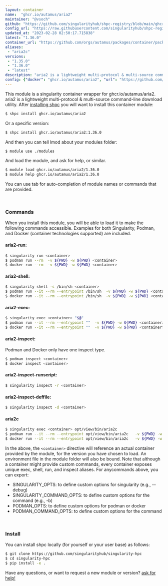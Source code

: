 ```yaml
---
layout: container
name:  "ghcr.io/autamus/aria2"
maintainer: "@vsoch"
github: "https://github.com/singularityhub/shpc-registry/blob/main/ghcr.io/autamus/aria2/container.yaml"
config_url: "https://raw.githubusercontent.com/singularityhub/shpc-registry/main/ghcr.io/autamus/aria2/container.yaml"
updated_at: "2023-02-28 02:50:17.715838"
latest: "1.36.0"
container_url: "https://github.com/orgs/autamus/packages/container/package/aria2"
aliases:
 - "aria2c"
versions:
 - "1.35.0"
 - "1.36.0"
 - "latest"
description: "aria2 is a lightweight multi-protocol & multi-source command-line download utility."
config: {"docker": "ghcr.io/autamus/aria2", "url": "https://github.com/orgs/autamus/packages/container/package/aria2", "maintainer": "@vsoch", "description": "aria2 is a lightweight multi-protocol & multi-source command-line download utility.", "latest": {"1.36.0": "sha256:c25549123cb7aa5464cdff72199179d641956ba3449f0cf48d9c850ec04047be"}, "tags": {"1.35.0": "sha256:26f2651fff3ffde61c222ede690d978f6ed4f3ecc2cdc25311f244842132c929", "1.36.0": "sha256:c25549123cb7aa5464cdff72199179d641956ba3449f0cf48d9c850ec04047be", "latest": "sha256:c25549123cb7aa5464cdff72199179d641956ba3449f0cf48d9c850ec04047be"}, "aliases": {"aria2c": "opt/view/bin/aria2c"}}
---
```


This module is a singularity container wrapper for ghcr.io/autamus/aria2.
aria2 is a lightweight multi-protocol & multi-source command-line download utility.
After [installing shpc](#install) you will want to install this container module:


```bash
$ shpc install ghcr.io/autamus/aria2
```

Or a specific version:

```bash
$ shpc install ghcr.io/autamus/aria2:1.36.0
```

And then you can tell lmod about your modules folder:

```bash
$ module use ./modules
```

And load the module, and ask for help, or similar.

```bash
$ module load ghcr.io/autamus/aria2/1.36.0
$ module help ghcr.io/autamus/aria2/1.36.0
```

You can use tab for auto-completion of module names or commands that are provided.

<br>

### Commands

When you install this module, you will be able to load it to make the following commands accessible.
Examples for both Singularity, Podman, and Docker (container technologies supported) are included.

#### aria2-run:

```bash
$ singularity run <container>
$ podman run --rm  -v ${PWD} -w ${PWD} <container>
$ docker run --rm  -v ${PWD} -w ${PWD} <container>
```

#### aria2-shell:

```bash
$ singularity shell -s /bin/sh <container>
$ podman run --it --rm --entrypoint /bin/sh  -v ${PWD} -w ${PWD} <container>
$ docker run --it --rm --entrypoint /bin/sh  -v ${PWD} -w ${PWD} <container>
```

#### aria2-exec:

```bash
$ singularity exec <container> "$@"
$ podman run --it --rm --entrypoint ""  -v ${PWD} -w ${PWD} <container> "$@"
$ docker run --it --rm --entrypoint ""  -v ${PWD} -w ${PWD} <container> "$@"
```

#### aria2-inspect:

Podman and Docker only have one inspect type.

```bash
$ podman inspect <container>
$ docker inspect <container>
```

#### aria2-inspect-runscript:

```bash
$ singularity inspect -r <container>
```

#### aria2-inspect-deffile:

```bash
$ singularity inspect -d <container>
```


#### aria2c

```bash
$ singularity exec <container> opt/view/bin/aria2c
$ podman run --it --rm --entrypoint opt/view/bin/aria2c   -v ${PWD} -w ${PWD} <container> -c " $@"
$ docker run --it --rm --entrypoint opt/view/bin/aria2c   -v ${PWD} -w ${PWD} <container> -c " $@"
```



In the above, the `<container>` directive will reference an actual container provided
by the module, for the version you have chosen to load. An environment file in the
module folder will also be bound. Note that although a container
might provide custom commands, every container exposes unique exec, shell, run, and
inspect aliases. For anycommands above, you can export:

 - SINGULARITY_OPTS: to define custom options for singularity (e.g., --debug)
 - SINGULARITY_COMMAND_OPTS: to define custom options for the command (e.g., -b)
 - PODMAN_OPTS: to define custom options for podman or docker
 - PODMAN_COMMAND_OPTS: to define custom options for the command

<br>

### Install

You can install shpc locally (for yourself or your user base) as follows:

```bash
$ git clone https://github.com/singularityhub/singularity-hpc
$ cd singularity-hpc
$ pip install -e .
```

Have any questions, or want to request a new module or version? [ask for help!](https://github.com/singularityhub/singularity-hpc/issues)
